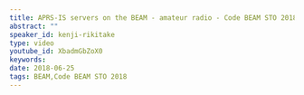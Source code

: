 ```yaml
---
title: APRS-IS servers on the BEAM - amateur radio - Code BEAM STO 2018
abstract: ""
speaker_id: kenji-rikitake
type: video
youtube_id: XbadmGbZoX0
keywords: 
date: 2018-06-25
tags: BEAM,Code BEAM STO 2018
---
```


